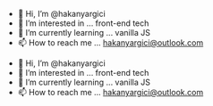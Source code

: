 - 👋 Hi, I’m @hakanyargici
- 👀 I’m interested in ... front-end tech
- 🌱 I’m currently learning ... vanilla JS
- 📫 How to reach me ... hakanyargici@outlook.com

<!---
hakanyargici/hakanyargici is a ✨ special ✨ repository because its `README.md` (this file) appears on your GitHub profile.
You can click the Preview link to take a look at your changes.
--->

- 👋 Hi, I’m @hakanyargici
- 👀 I’m interested in ... front-end tech
- 🌱 I’m currently learning ... vanilla JS
- 📫 How to reach me ... hakanyargici@outlook.com
